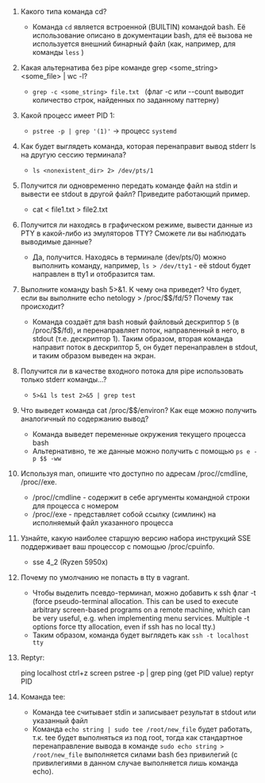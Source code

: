 1. Какого типа команда cd?
   * Команда `cd` является встроенной (BUILTIN) командой bash. Её использование описано в документации bash, для её вызова не используется внешний бинарный файл (как, например, для команды `less` ) 
2. Какая альтернатива без pipe команде grep <some_string> <some_file> | wc -l? 
   * `grep -c <some_string> file.txt ` (флаг -c или --count выводит количество строк, найденных по заданному паттерну)
3. Какой процесс имеет PID 1:
   * `pstree -p | grep '(1)'` -> процесс `systemd`
4. Как будет выглядеть команда, которая перенаправит вывод stderr ls на другую сессию терминала?
   * `ls <nonexistent_dir> 2> /dev/pts/1` 
5. Получится ли одновременно передать команде файл на stdin и вывести ее stdout в другой файл? Приведите работающий пример.
   * cat < file1.txt > file2.txt
6. Получится ли находясь в графическом режиме, вывести данные из PTY в какой-либо из эмуляторов TTY? Сможете ли вы наблюдать выводимые данные?
   * Да, получится. Находясь в терминале (dev/pts/0) можно выполнить команду, например, `ls > /dev/tty1` - её stdout будет направлен в tty1 и отобразится там. 
7. Выполните команду bash 5>&1. К чему она приведет? Что будет, если вы выполните echo netology > /proc/$$/fd/5? Почему так происходит?
   * Команда создаёт для bash новый файловый дескриптор `5` (в /proc/$$/fd), и перенаправляет поток, направленный в него, в stdout (т.е. дескриптор 1). Таким образом, вторая команда направит поток в дескриптор 5, он будет перенаправлен в stdout, и таким образом выведен на экран.
8. Получится ли в качестве входного потока для pipe использовать только stderr команды...?   
   * `5>&1 ls test 2>&5 | grep test` 
9. Что выведет команда cat /proc/$$/environ? Как еще можно получить аналогичный по содержанию вывод?
   * Команда выведет переменные окружения текущего процесса bash
   * Альтернативно, те же данные можно получить с помощью `ps e -p $$ -ww`
10. Используя man, опишите что доступно по адресам /proc/<PID>/cmdline, /proc/<PID>/exe.
    * /proc/<pid>/cmdline - содержит в себе аргументы командной строки для процесса с номером <pid>
    * /proc/<pid>/exe - представляет собой ссылку (симлинк) на исполняемый файл указанного процесса
11. Узнайте, какую наиболее старшую версию набора инструкций SSE поддерживает ваш процессор с помощью /proc/cpuinfo.
    * sse 4_2 (Ryzen 5950x)
12. Почему по умолчанию не попасть в tty в vagrant.
    * Чтобы выделить псевдо-терминал, можно добавить к ssh флаг -t (force pseudo-terminal allocation.  This can be used to execute arbitrary screen-based programs on a remote machine, which can be very useful, e.g. when implementing menu services.  Multiple -t options force tty allocation, even if ssh has no local tty.) 
    * Таким образом, команда будет выглядеть как `ssh -t localhost tty`
13. Reptyr:


      ping localhost
      ctrl+z
      screen
      pstree -p | grep ping (get PID value)
      reptyr PID
14. Команда tee:
    * Команда tee считывает stdin и записывает результат в stdout или указанный файл
    * Команда `echo string | sudo tee /root/new_file` будет работать, т.к. tee будет выполняться из под root, тогда как стандартное перенаправление вывода в команде `sudo echo string > /root/new_file` выполняется силами bash без привилегий (с привилегиями в данном случае выполняется лишь команда echo). 


 

